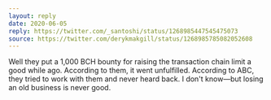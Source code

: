 ```yaml
---
layout: reply
date: 2020-06-05
reply: https://twitter.com/_santoshi/status/1268985447545475073
source: https://twitter.com/derykmakgill/status/1268985785082052608
---
```


Well they put a 1,000 BCH bounty for raising the transaction chain limit a good while ago. According to them, it went unfulfilled. According to ABC, they tried to work with them and never heard back. I don't know—but losing an old business is never good.
